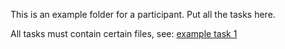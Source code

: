 This is an example folder for a participant. Put all the tasks here.

All tasks must contain certain files, see: [example task 1](./task1/README.md)
